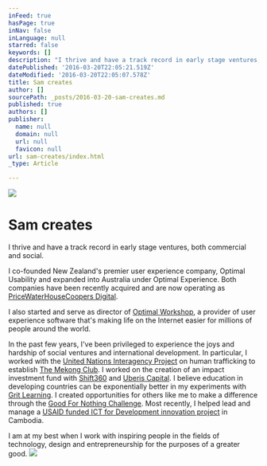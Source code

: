 ```yaml
---
inFeed: true
hasPage: true
inNav: false
inLanguage: null
starred: false
keywords: []
description: "I thrive and have a track record in early stage ventures, both commercial and social.\_"
datePublished: '2016-03-20T22:05:21.519Z'
dateModified: '2016-03-20T22:05:07.578Z'
title: Sam creates
author: []
sourcePath: _posts/2016-03-20-sam-creates.md
published: true
authors: []
publisher:
  name: null
  domain: null
  url: null
  favicon: null
url: sam-creates/index.html
_type: Article

---
```

![](https://the-grid-user-content.s3-us-west-2.amazonaws.com/9cde1ee6-8ee6-4416-893c-81d415a230ef.png)

# Sam creates

I thrive and have a track record in early stage ventures, both commercial and social. 

I co-founded New Zealand's premier user experience company, Optimal Usability and expanded into Australia under Optimal Experience. Both companies have been recently acquired and are now operating as [PriceWaterHouseCoopers Digital][0].

I also started and serve as director of [Optimal Workshop][1], a provider of user experience software that's making life on the Internet easier for millions of people around the world.

In the past few years, I've been privileged to experience the joys and hardship of social ventures and international development. In particular, I worked with the [United Nations Interagency Project][2] on human trafficking to establish [The Mekong Club][3]. I worked on the creation of an impact investment fund  with [Shift360][4] and [Uberis Capital][5]. I believe education in developing countries can be exponentially better in my experiments with [Grit Learning][6]. I created opportunities for others like me to make a difference through the [Good For Nothing Challenge][7]. Most recently, I helped lead and manage a [USAID funded ICT for Development innovation project][8] in Cambodia. 

I am at my best when I work with inspiring people in the fields of technology, design and entrepreneurship for the purposes of a greater good.
![](https://the-grid-user-content.s3-us-west-2.amazonaws.com/a42b2407-0c30-4dc1-9352-3e0d0360c12e.png)

[0]: https://digital.pwc.co.nz/
[1]: www.optimalworkshop.com
[2]: http://www.no-trafficking.org/index.html
[3]: http://themekongclub.org/
[4]: www.shift360.ch
[5]: http://www.uberiscapital.com/home/
[6]: http://gritlearning.com/
[7]: http://www.gfnchallenge.org/
[8]: http://www.development-innovations.org/